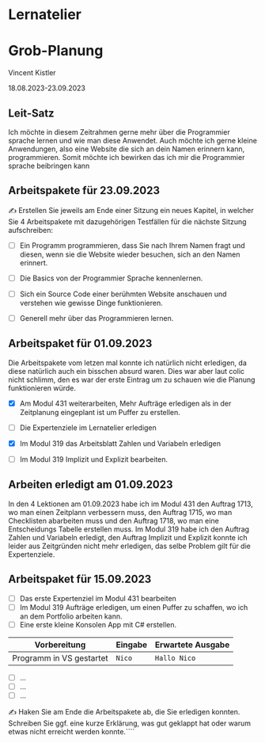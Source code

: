 # Lernatelier

#  Grob-Planung

Vincent Kistler

18.08.2023-23.09.2023

## Leit-Satz

Ich möchte in diesem Zeitrahmen gerne mehr über die Programmier sprache lernen und wie man diese Anwendet. Auch möchte ich gerne kleine Anwendungen, also eine Website die sich an dein Namen erinnern kann, programmieren. Somit möchte ich bewirken das ich mir die Programmier sprache beibringen kann

## Arbeitspakete für 23.09.2023

✍️ Erstellen Sie jeweils am Ende einer Sitzung ein neues Kapitel, in welcher Sie 4 Arbeitspakete mit dazugehörigen Testfällen für die nächste Sitzung aufschreiben:

- [ ] Ein Programm programmieren, dass Sie nach Ihrem Namen fragt und diesen, wenn sie die Website wieder besuchen, sich an den Namen erinnert.
- [ ] Die Basics von der Programmier Sprache kennenlernen.
- [ ] Sich ein Source Code einer berühmten Website anschauen und verstehen wie gewisse Dinge funktionieren.
- [ ] Generell mehr über das Programmieren lernen.



## Arbeitspaket für 01.09.2023

Die Arbeitspakete vom letzen mal konnte ich natürlich nicht erledigen, da diese natürlich auch ein bisschen absurd waren. Dies war aber laut colic nicht schlimm, den es war der erste Eintrag um zu schauen wie die Planung funktionieren würde.

- [x] Am Modul 431 weiterarbeiten, Mehr Aufträge erledigen als in der Zeitplanung eingeplant ist um Puffer zu erstellen.
- [ ] Die Expertenziele im Lernatelier erledigen
- [x] Im Modul 319 das Arbeitsblatt Zahlen und Variabeln erledigen
- [ ] Im Modul 319 Implizit und Explizit bearbeiten.


## Arbeiten erledigt am 01.09.2023


In den 4 Lektionen am 01.09.2023 habe ich im Modul 431 den Auftrag 1713, wo man einen Zeitplann verbessern muss, den Auftrag 1715, wo man Checklisten abarbeiten muss und den Auftrag 1718, wo man eine Entscheidungs Tabelle erstellen muss. Im Modul 319 habe ich den Auftrag Zahlen und Variabeln erledigt, den Auftrag Implizit und Explizit konnte ich leider aus Zeitgründen nicht mehr erledigen, das selbe Problem gilt für die Expertenziele.

## Arbeitspaket für 15.09.2023

- [ ] Das erste Expertenziel im Modul 431 bearbeiten
- [ ] Im Modul 319 Aufträge erledigen, um einen Puffer zu schaffen, wo ich an dem Portfolio arbeiten kann.
- [ ] Eine erste kleine Konsolen App mit C# erstellen.

| Vorbereitung             | Eingabe | Erwartete Ausgabe |
| ------------------------ | ------- | ----------------- |
| Programm in VS gestartet | `Nico`  | `Hallo Nico`      |

- [ ] ...
- [ ] ...
- [ ] ...

✍️  Haken Sie am Ende die Arbeitspakete ab, die Sie erledigen konnten. Schreiben Sie ggf. eine kurze Erklärung, was gut geklappt hat oder warum etwas nicht erreicht werden konnte.````
